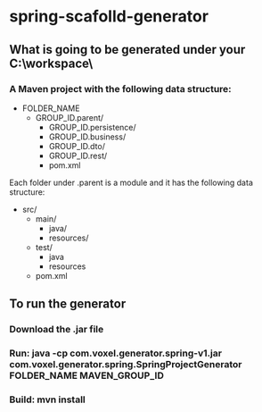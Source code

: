 # spring-scafolld-generator
## What is going to be generated under your C:\workspace\
### A Maven project with the following data structure:
- FOLDER_NAME
  - GROUP_ID.parent/
    - GROUP_ID.persistence/
    - GROUP_ID.business/
    - GROUP_ID.dto/
    - GROUP_ID.rest/
    - pom.xml
  
Each folder under <groupId>.parent is a module and it has the following data structure:
  - src/
    - main/
      - java/
      - resources/
    - test/
      - java
      - resources
    - pom.xml

## To run the generator
### Download the .jar file
### Run: java -cp com.voxel.generator.spring-v1.jar com.voxel.generator.spring.SpringProjectGenerator FOLDER_NAME MAVEN_GROUP_ID
### Build: mvn install
  
